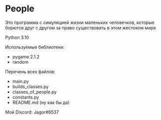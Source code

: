 # People
Это программа с симуляцией жизни маленьких человечков, которые борются друг с другом
за право существовать в этом жестоком мире

Python 3.10

Используемые библиотеки:

* pygame 2.1.2
* random

Перечень всех файлов:
* main.py
* builds_classes.py
* classes_of_people.py
* constants.py
* README.md (ну как бы да)

Мой Discord: Jagor#6537